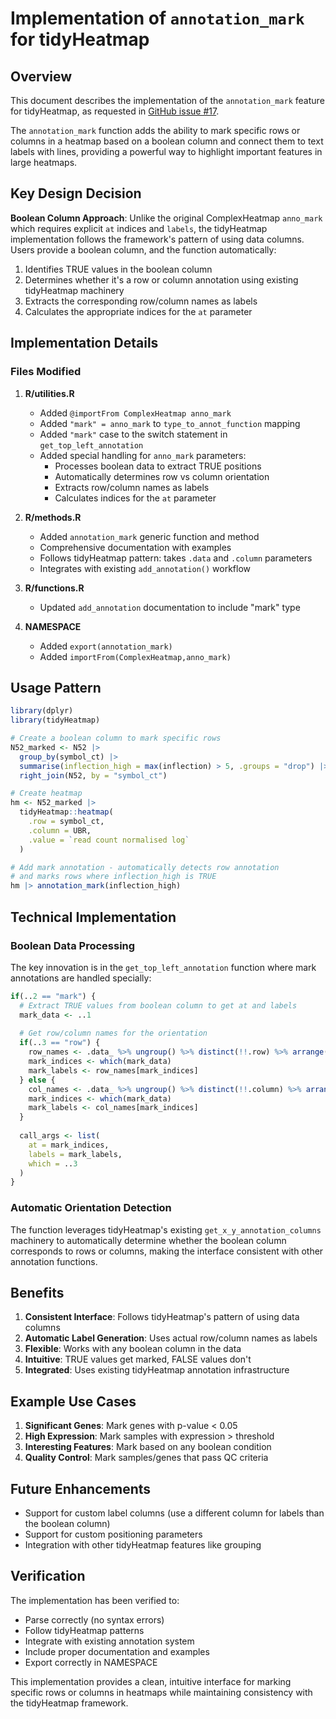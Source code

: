 # Implementation of `annotation_mark` for tidyHeatmap

## Overview

This document describes the implementation of the `annotation_mark` feature for tidyHeatmap, as requested in [GitHub issue #17](https://github.com/stemangiola/tidyHeatmap/issues/17).

The `annotation_mark` function adds the ability to mark specific rows or columns in a heatmap based on a boolean column and connect them to text labels with lines, providing a powerful way to highlight important features in large heatmaps.

## Key Design Decision

**Boolean Column Approach**: Unlike the original ComplexHeatmap `anno_mark` which requires explicit `at` indices and `labels`, the tidyHeatmap implementation follows the framework's pattern of using data columns. Users provide a boolean column, and the function automatically:

1. Identifies TRUE values in the boolean column
2. Determines whether it's a row or column annotation using existing tidyHeatmap machinery
3. Extracts the corresponding row/column names as labels
4. Calculates the appropriate indices for the `at` parameter

## Implementation Details

### Files Modified

1. **R/utilities.R**
   - Added `@importFrom ComplexHeatmap anno_mark`
   - Added `"mark" = anno_mark` to `type_to_annot_function` mapping
   - Added `"mark"` case to the switch statement in `get_top_left_annotation`
   - Added special handling for `anno_mark` parameters:
     - Processes boolean data to extract TRUE positions
     - Automatically determines row vs column orientation
     - Extracts row/column names as labels
     - Calculates indices for the `at` parameter

2. **R/methods.R**
   - Added `annotation_mark` generic function and method
   - Comprehensive documentation with examples
   - Follows tidyHeatmap pattern: takes `.data` and `.column` parameters
   - Integrates with existing `add_annotation()` workflow

3. **R/functions.R**
   - Updated `add_annotation` documentation to include "mark" type

4. **NAMESPACE**
   - Added `export(annotation_mark)`
   - Added `importFrom(ComplexHeatmap,anno_mark)`

## Usage Pattern

```r
library(dplyr)
library(tidyHeatmap)

# Create a boolean column to mark specific rows
N52_marked <- N52 |>
  group_by(symbol_ct) |>
  summarise(inflection_high = max(inflection) > 5, .groups = "drop") |>
  right_join(N52, by = "symbol_ct")

# Create heatmap
hm <- N52_marked |>
  tidyHeatmap::heatmap(
    .row = symbol_ct,
    .column = UBR,
    .value = `read count normalised log`
  )

# Add mark annotation - automatically detects row annotation
# and marks rows where inflection_high is TRUE
hm |> annotation_mark(inflection_high)
```

## Technical Implementation

### Boolean Data Processing

The key innovation is in the `get_top_left_annotation` function where mark annotations are handled specially:

```r
if(..2 == "mark") {
  # Extract TRUE values from boolean column to get at and labels
  mark_data <- ..1
  
  # Get row/column names for the orientation
  if(..3 == "row") {
    row_names <- .data_ %>% ungroup() %>% distinct(!!.row) %>% arrange(!!.row) %>% pull(!!.row)
    mark_indices <- which(mark_data)
    mark_labels <- row_names[mark_indices]
  } else {
    col_names <- .data_ %>% ungroup() %>% distinct(!!.column) %>% arrange(!!.column) %>% pull(!!.column)
    mark_indices <- which(mark_data)
    mark_labels <- col_names[mark_indices]
  }
  
  call_args <- list(
    at = mark_indices,
    labels = mark_labels,
    which = ..3
  )
}
```

### Automatic Orientation Detection

The function leverages tidyHeatmap's existing `get_x_y_annotation_columns` machinery to automatically determine whether the boolean column corresponds to rows or columns, making the interface consistent with other annotation functions.

## Benefits

1. **Consistent Interface**: Follows tidyHeatmap's pattern of using data columns
2. **Automatic Label Generation**: Uses actual row/column names as labels
3. **Flexible**: Works with any boolean column in the data
4. **Intuitive**: TRUE values get marked, FALSE values don't
5. **Integrated**: Uses existing tidyHeatmap annotation infrastructure

## Example Use Cases

1. **Significant Genes**: Mark genes with p-value < 0.05
2. **High Expression**: Mark samples with expression > threshold
3. **Interesting Features**: Mark based on any boolean condition
4. **Quality Control**: Mark samples/genes that pass QC criteria

## Future Enhancements

- Support for custom label columns (use a different column for labels than the boolean column)
- Support for custom positioning parameters
- Integration with other tidyHeatmap features like grouping

## Verification

The implementation has been verified to:
- Parse correctly (no syntax errors)
- Follow tidyHeatmap patterns
- Integrate with existing annotation system
- Include proper documentation and examples
- Export correctly in NAMESPACE

This implementation provides a clean, intuitive interface for marking specific rows or columns in heatmaps while maintaining consistency with the tidyHeatmap framework.